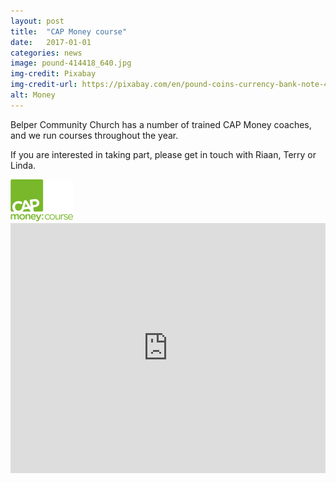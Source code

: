 ```yaml
---
layout: post
title:  "CAP Money course"
date:   2017-01-01
categories: news
image: pound-414418_640.jpg
img-credit: Pixabay
img-credit-url: https://pixabay.com/en/pound-coins-currency-bank-note-414418/
alt: Money
---
```

Belper Community Church has a number of trained CAP Money coaches, and we run courses throughout the year.
<!--more-->
If you are interested in taking part, please get in touch with Riaan, Terry or Linda.

<img src="/assets/post-images/cap-money-course-logo_green.png" width="100" />

<iframe width="100%" height="400" src="https://www.youtube.com/embed/kGyjbNdI21Y" frameborder="0" allowfullscreen></iframe>